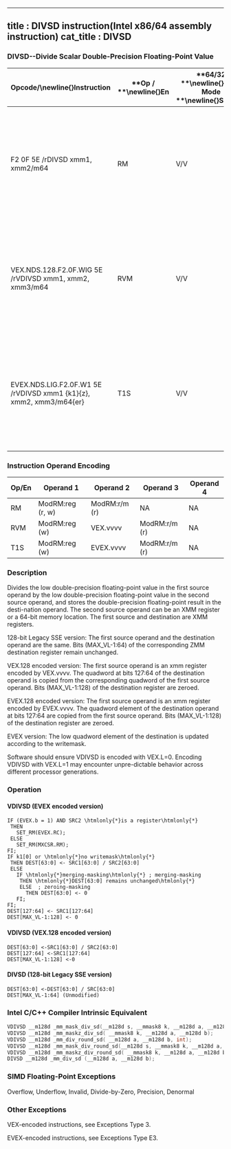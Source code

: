 ----------------------------
title : DIVSD instruction(Intel x86/64 assembly instruction)
cat_title : DIVSD
----------------------------
### DIVSD--Divide Scalar Double-Precision Floating-Point Value


|**Opcode/**\newline{}**Instruction**|**Op / **\newline{}**En**|**64/32 **\newline{}**bit Mode **\newline{}**Support**|**CPUID **\newline{}**Feature **\newline{}**Flag**|**Description**|
|------------------------------------|-------------------------|------------------------------------------------------|--------------------------------------------------|---------------|
|F2 0F 5E /rDIVSD xmm1, xmm2/m64|RM|V/V|SSE2|Divide low double-precision floating-point value in xmm1 by low double-precision floating-point value in xmm2/m64.|
|VEX.NDS.128.F2.0F.WIG 5E /rVDIVSD xmm1, xmm2, xmm3/m64|RVM|V/V|AVX|Divide low double-precision floating-point value in xmm2 by low double-precision floating-point value in xmm3/m64.|
|EVEX.NDS.LIG.F2.0F.W1 5E /rVDIVSD xmm1 {k1}{z}, xmm2, xmm3/m64{er}|T1S|V/V|AVX512F|Divide low double-precision floating-point value in xmm2 by low double-precision floating-point value in xmm3/m64.|
### Instruction Operand Encoding


|Op/En|Operand 1|Operand 2|Operand 3|Operand 4|
|-----|---------|---------|---------|---------|
|RM|ModRM:reg (r, w)|ModRM:r/m (r)|NA|NA|
|RVM|ModRM:reg (w)|VEX.vvvv|ModRM:r/m (r)|NA|
|T1S|ModRM:reg (w)|EVEX.vvvv|ModRM:r/m (r)|NA|
### Description


Divides the low double-precision floating-point value in the first source operand by the low double-precision floating-point value in the second source operand, and stores the double-precision floating-point result in the desti-nation operand. The second source operand can be an XMM register or a 64-bit memory location. The first source and destination are XMM registers. 

128-bit Legacy SSE version: The first source operand and the destination operand are the same. Bits (MAX_VL-1:64) of the corresponding ZMM destination register remain unchanged.

VEX.128 encoded version: The first source operand is an xmm register encoded by VEX.vvvv. The quadword at bits 127:64 of the destination operand is copied from the corresponding quadword of the first source operand. Bits (MAX_VL-1:128) of the destination register are zeroed.

EVEX.128 encoded version: The first source operand is an xmm register encoded by EVEX.vvvv. The quadword element of the destination operand at bits 127:64 are copied from the first source operand. Bits (MAX_VL-1:128) of the destination register are zeroed.

EVEX version: The low quadword element of the destination is updated according to the writemask.

Software should ensure VDIVSD is encoded with VEX.L=0. Encoding VDIVSD with VEX.L=1 may encounter unpre-dictable behavior across different processor generations.


### Operation
#### VDIVSD (EVEX encoded version)
```info-verb
IF (EVEX.b = 1) AND SRC2 \htmlonly{*}is a register\htmlonly{*}
 THEN
   SET_RM(EVEX.RC);
 ELSE 
   SET_RM(MXCSR.RM);
FI;
IF k1[0] or \htmlonly{*}no writemask\htmlonly{*}
 THEN DEST[63:0]  <- SRC1[63:0] / SRC2[63:0]
 ELSE 
   IF \htmlonly{*}merging-masking\htmlonly{*} ; merging-masking
    THEN \htmlonly{*}DEST[63:0] remains unchanged\htmlonly{*}
    ELSE  ; zeroing-masking
      THEN DEST[63:0]  <- 0
   FI;
FI;
DEST[127:64] <-  SRC1[127:64]
DEST[MAX_VL-1:128]  <- 0
```
#### VDIVSD (VEX.128 encoded version)
```info-verb
DEST[63:0] <- SRC1[63:0] / SRC2[63:0]
DEST[127:64]  <-SRC1[127:64]
DEST[MAX_VL-1:128] <- 0
```
#### DIVSD (128-bit Legacy SSE version)
```info-verb
DEST[63:0] <- DEST[63:0] / SRC[63:0]
DEST[MAX_VL-1:64] (Unmodified)
```

### Intel C/C++ Compiler Intrinsic Equivalent

```cpp
VDIVSD __m128d _mm_mask_div_sd(__m128d s, __mmask8 k, __m128d a, __m128d b);
VDIVSD __m128d _mm_maskz_div_sd( __mmask8 k, __m128d a, __m128d b);
VDIVSD __m128d _mm_div_round_sd( __m128d a, __m128d b, int);
VDIVSD __m128d _mm_mask_div_round_sd(__m128d s, __mmask8 k, __m128d a, __m128d b, int);
VDIVSD __m128d _mm_maskz_div_round_sd( __mmask8 k, __m128d a, __m128d b, int);
DIVSD __m128d _mm_div_sd (__m128d a, __m128d b);
```
### SIMD Floating-Point Exceptions


Overflow, Underflow, Invalid, Divide-by-Zero, Precision, Denormal

### Other Exceptions


VEX-encoded instructions, see Exceptions Type 3.

EVEX-encoded instructions, see Exceptions Type E3.

